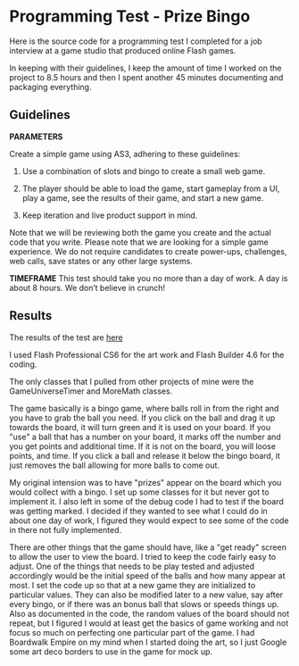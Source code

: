 # Programming Test - Prize Bingo
Here is the source code for a programming test I completed for a job interview at a game studio that produced online Flash games.

In keeping with their guidelines, I keep the amount of time I worked on the project to 8.5 hours and then I spent another 45 minutes documenting and packaging everything.

## Guidelines 
**PARAMETERS**

Create a simple game using AS3, adhering to these guidelines:

1. Use a combination of slots and bingo to create a small web game.

2. The player should be able to load the game, start gameplay from a UI, play a game, see
the results of their game, and start a new game.

3. Keep iteration and live product support in mind.

Note that we will be reviewing both the game you create and the actual code that you write. Please note that we are looking for a simple game experience. We do not require candidates to create power-ups, challenges, web calls, save states or any other large systems. 

**TIMEFRAME**
This test should take you no more than a day of work. A day is about 8 hours. We don’t believe
in crunch!

## Results

The results of the test are [here](http://amigaabattoir.github.io/ProgrammingTest-PrizeBingo)

I used Flash Professional CS6 for the art work and Flash Builder 4.6 for the coding.

The only classes that I pulled from other projects of mine were the GameUniverseTimer and MoreMath classes.

The game basically is a bingo game, where balls roll in from the right and you have to grab the ball you need. If you click on the ball and drag it up towards the board, it will turn green and it is used on your board. If you "use" a ball that has a number on your board, it marks off the number and you get points and additional time. If it is not on the board, you will loose points, and time. If you click a ball and release it below the bingo board, it just removes the ball allowing for more balls to come out.

My original intension was to have "prizes" appear on the board which you would collect with a bingo. I set up some classes for it but never got to implement it. I also left in some of the debug code I had to test if the board was getting marked. I decided if they wanted to see what I could do in about one day of work, I figured they would expect to see some of the code in there not fully implemented.

There are other things that the game should have, like a "get ready" screen to allow the user to view the board. I tried to keep the code fairly easy to adjust. One of the things that needs to be play tested and adjusted accordingly would be the initial speed of the balls and how many appear at most. I set the code up so that at a new game they are initialized to particular values. They can also be modified later to a new value, say after every bingo, or if there was an bonus ball that slows or speeds things up. Also as documented in the code, the random values of the board should not repeat, but I figured I would at least get the basics of game working and not focus so much on perfecting one particular part of the game. I had Boardwalk Empire on my mind when I started doing the art, so I just Google some art deco borders to use in the game for mock up. 
